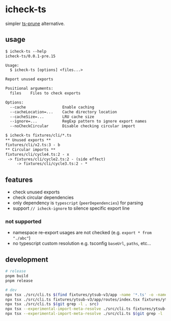 # icheck-ts

simpler [ts-prune](https://github.com/nadeesha/ts-prune) alternative.

## usage

<!--
%template-input-start:help%

```txt
$ icheck-ts --help
{%shell node ./bin/cli.js --help %}

$ icheck-ts fixtures/cli/*.ts
{%shell node ./bin/cli.js fixtures/cli/*.ts %}
```

%template-input-end:help%
-->

<!-- %template-output-start:help% -->

```txt
$ icheck-ts --help
icheck-ts/0.0.1-pre.15

Usage:
  $ icheck-ts [options] <files...>

Report unused exports

Positional arguments:
  files    Files to check exports

Options:
  --cache                Enable caching
  --cacheLocation=...    Cache directory location
  --cacheSize=...        LRU cache size
  --ignore=...           RegExp pattern to ignore export names
  --noCheckCircular      Disable checking circular import

$ icheck-ts fixtures/cli/*.ts
** Unused exports **
fixtures/cli/x2.ts:3 - b
** Circular imports **
fixtures/cli/cycle4.ts:2 - x
 -> fixtures/cli/cycle2.ts:2 - (side effect)
     -> fixtures/cli/cycle3.ts:2 - *
```

<!-- %template-output-end:help% -->

## features

- check unused exports
- check circular dependencies
- only dependency is `typescript` (`peerDependencies`) for parsing
- support `// icheck-ignore` to silence specific export line

### not supported

- namespace re-export usages are not checked (e.g. `export * from "./abc"`)
- no typescript custom resolution e.g. tsconfig `baseUrl`, `paths`, etc...

## development

```sh
# release
pnpm build
pnpm release

# dev
npx tsx ./src/cli.ts $(find fixtures/ytsub-v3/app -name '*.ts' -o -name '*.tsx')
npx tsx ./src/cli.ts fixtures/ytsub-v3/app/routes/index.tsx fixtures/ytsub-v3/app/utils/loader-utils.ts
npx tsx ./src/cli.ts $(git grep -l . src)
npx tsx --experimental-import-meta-resolve ./src/cli.ts fixtures/ytsub-v3/app/routes/index.tsx fixtures/ytsub-v3/app/utils/loader-utils.ts
npx tsx --experimental-import-meta-resolve ./src/cli.ts $(git grep -l . src)
```
